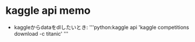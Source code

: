 # kaggle api memo
* kaggleからdataをdlしたいとき:
'''python:kaggle api
  'kaggle competitions download -c titanic'
 '''
